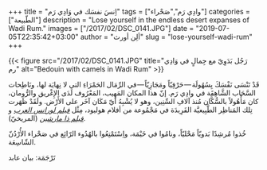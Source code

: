 +++
title = "اِنسَ نفسَك في وَادِي رَم"
tags = ["وادِي رَم","صَحْراء"]
categories = ["الطّبيعة"]
description = "Lose yourself in the endless desert expanses of Wadi Rum."
images = ["/2017/02/DSC_0141.JPG"]
date = "2019-07-05T22:35:42+03:00"
author = "ألِن أورث"
slug = "lose-yourself-wadi-rum"
+++

{{< figure src="/2017/02/DSC_0141.JPG" title="رَجُل بَدَوِيّ مع جِمالٍ في وَادِي رم" alt="Bedouin with camels in Wadi Rum" >}}

قَدْ تَنْسَى نَفْسَكَ بِسُهُولَة — حَرْفِيّاً ومَجَازِيّاً — في الرِّمَال الحَمْرَاءِ التي لا نِهايَة لها، ونَاطِحات السَّحَاب الشَّاهِقَة في وادِي رَم. إنّ هذا المكان المَهِيب، المَعْرُوف لَدَى الإِغْريق والرُّومان، كان مَأْهُولاً بالسُّكَّان مُنذ آلافِ السِّنِين، وهو لا يُشْبِهُ أيّ مَكَان آخَر على الأَرْض. ولَقَدْ ظَهَرت تِلك المَناظِر الطَّبِيعيَّة الفَرِيدَة في مَجْمُوعة من أفلام هوليود، مِثْل [_فيلم لورانس العرب_](https://ar.wikipedia.org/wiki/%D9%84%D9%88%D8%B1%D9%86%D8%B3_%D8%A7%D9%84%D8%B9%D8%B1%D8%A8_(%D9%81%D9%8A%D9%84%D9%85)) و [_فيلم ذا مارشين_](https://ar.wikipedia.org/wiki/%D8%A7%D9%84%D9%85%D8%B1%D9%8A%D8%AE%D9%8A_(%D9%81%D9%8A%D9%84%D9%85)) (المريخيّ).

<!--more-->

خُذوا مُرشِدًا بَدويّاً مَحْليّاً، ونامُوا في خَيْمَة، واِسْتَمْتِعُوا بالهُدُوء الرّائِع في  صَحْراء الأُرْدُنّ الشّاسِعَة.

تَرْجَمَة: بيان عابد
